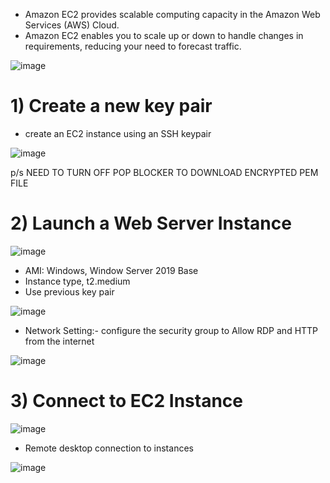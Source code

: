 - Amazon EC2  provides scalable computing capacity in the Amazon Web Services (AWS) Cloud. 
- Amazon EC2 enables you to scale up or down to handle changes in requirements, reducing your need to forecast traffic.

![image](https://github.com/cloudsketchnote/AWS-General-Immersion-Day/assets/89719597/99fb72f2-d7b1-42dc-937b-6b12dd915510)

# 1) Create a new key pair

- create an EC2 instance using an SSH keypair

![image](https://github.com/cloudsketchnote/AWS-Learning-Path/assets/89719597/4b399dc6-ebb9-4a36-a35a-2df3460d923c)


p/s NEED TO TURN OFF POP BLOCKER TO DOWNLOAD ENCRYPTED PEM FILE

# 2) Launch a Web Server Instance

![image](https://github.com/cloudsketchnote/AWS-Learning-Path/assets/89719597/81e5caa2-2b29-4722-9b33-2f37319303da)

- AMI: Windows, Window Server 2019 Base
- Instance type, t2.medium
- Use previous key pair

![image](https://github.com/cloudsketchnote/AWS-Learning-Path/assets/89719597/489f96de-d194-4fea-a939-daf76ace06e2)

  
- Network Setting:- configure the security group to Allow RDP and HTTP from the internet

![image](https://github.com/cloudsketchnote/AWS-Learning-Path/assets/89719597/c3cd9627-8d97-45f5-8dd2-e1483eca7956)


# 3) Connect to EC2 Instance

![image](https://github.com/cloudsketchnote/AWS-Learning-Path/assets/89719597/a5e4aedb-d4f3-4809-b876-0990a714a7ac)

- Remote desktop connection to instances

![image](https://github.com/cloudsketchnote/AWS-Learning-Path/assets/89719597/bc5d7b3c-4281-4f88-9048-c916135d1f8f)







